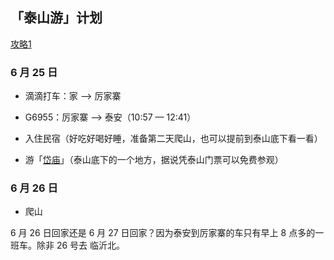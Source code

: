 ## 「泰山游」计划

[攻略1](https://zhuanlan.zhihu.com/p/412982526)

### 6 月 25 日

* 滴滴打车：家 —>  厉家寨

* G6955：厉家寨 —> 泰安（10:57 — 12:41）

* 入住民宿（好吃好喝好睡，准备第二天爬山，也可以提前到泰山底下看一看）

* 游「[岱庙](https://www.amap.com/place/B0FFFDS3H4)」（泰山底下的一个地方，据说凭泰山门票可以免费参观）

### 6 月 26 日

* 爬山

6 月 26 日回家还是 6 月 27 日回家？因为泰安到厉家寨的车只有早上 8 点多的一班车。除非 26 号去 临沂北。